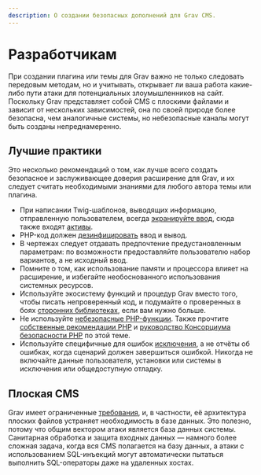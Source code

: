 ```yaml
---
description: О создании безопасных дополнений для Grav CMS.
---
```


# Разработчикам

При создании плагина или темы для Grav важно не только следовать передовым методам, но и учитывать, открывает ли ваша работа какие-либо пути атаки для потенциальных злоумышленников на сайт. Поскольку Grav представляет собой CMS с плоскими файлами и зависит от нескольких зависимостей, она по своей природе более безопасна, чем аналогичные системы, но небезопасные каналы могут быть созданы непреднамеренно.

## Лучшие практики

Это несколько рекомендаций о том, как лучше всего создать безопасное и заслуживающее доверия расширение для Grav, и их следует считать необходимыми знаниями для любого автора темы или плагина.

- При написании Twig-шаблонов, выводящих информацию, отправленную пользователем, всегда [экранируйте ввод](https://twig.sensiolabs.org/doc/2.x/filters/escape.html), сюда также входят [активы](https://twig.sensiolabs.org/doc/2.x/filters/raw.html).
- PHP-код должен [дезинфицировать](https://php.net/manual/ru/filter.filters.sanitize.php) ввод и вывод.
- В чертежах следует отдавать предпочтение предустановленным параметрам: по возможности предоставляйте пользователю набор вариантов, а не исходный ввод.
- Помните о том, как использование памяти и процессора влияет на расширение, и избегайте необоснованного использования системных ресурсов.
- Используйте экосистему функций и процедур Grav вместо того, чтобы писать непроверенный код, и подумайте о проверенных в боях [сторонних библиотеках](https://packagist.org/), если вам нужно больше.
- Не используйте [небезопасные PHP-функции](https://www.owasp.org/index.php/PHP_Security_Cheat_Sheet#Other_Injection_Cheat_Sheet). Также прочтите [собственные рекомендации PHP](https://php.net/manual/ru/security.php) и [руководство Консорциума безопасности PHP](https://phpsec.org/projects/guide/) по этой теме.
- Используйте специфичные для ошибок [исключения](https://php.net/manual/ru/language.exceptions.php), а не отчёты об ошибках, когда сценарий должен завершиться ошибкой. Никогда не включайте данные пользователя, установки или системы в исключения или общедоступную отладку.

## Плоская CMS

Grav имеет ограниченные [требования](/basics/requirements), и, в частности, её архитектура плоских файлов устраняет необходимость в базе данных. Это полезно, потому что общим вектором атаки является база данных системы. Санитарная обработка и защита входных данных — намного более сложная задача, когда вся CMS полагается на базу данных, а атаки с использованием SQL-инъекций могут автоматически пытаться выполнить SQL-операторы даже на удаленных хостах.
